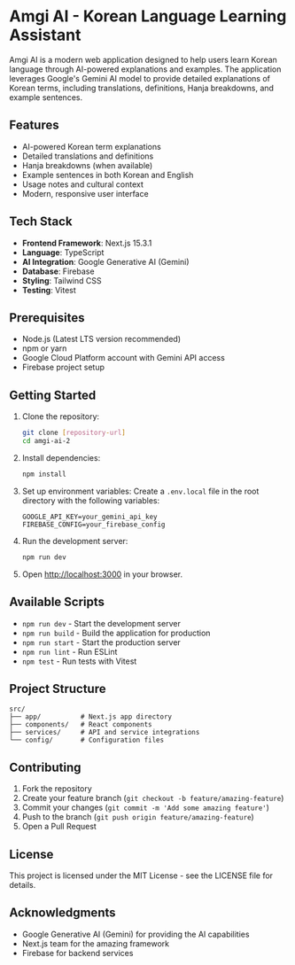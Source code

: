 # Amgi AI - Korean Language Learning Assistant

Amgi AI is a modern web application designed to help users learn Korean language through AI-powered explanations and examples. The application leverages Google's Gemini AI model to provide detailed explanations of Korean terms, including translations, definitions, Hanja breakdowns, and example sentences.

## Features

- AI-powered Korean term explanations
- Detailed translations and definitions
- Hanja breakdowns (when available)
- Example sentences in both Korean and English
- Usage notes and cultural context
- Modern, responsive user interface

## Tech Stack

- **Frontend Framework**: Next.js 15.3.1
- **Language**: TypeScript
- **AI Integration**: Google Generative AI (Gemini)
- **Database**: Firebase
- **Styling**: Tailwind CSS
- **Testing**: Vitest

## Prerequisites

- Node.js (Latest LTS version recommended)
- npm or yarn
- Google Cloud Platform account with Gemini API access
- Firebase project setup

## Getting Started

1. Clone the repository:
   ```bash
   git clone [repository-url]
   cd amgi-ai-2
   ```

2. Install dependencies:
   ```bash
   npm install
   ```

3. Set up environment variables:
   Create a `.env.local` file in the root directory with the following variables:
   ```
   GOOGLE_API_KEY=your_gemini_api_key
   FIREBASE_CONFIG=your_firebase_config
   ```

4. Run the development server:
   ```bash
   npm run dev
   ```

5. Open [http://localhost:3000](http://localhost:3000) in your browser.

## Available Scripts

- `npm run dev` - Start the development server
- `npm run build` - Build the application for production
- `npm run start` - Start the production server
- `npm run lint` - Run ESLint
- `npm test` - Run tests with Vitest

## Project Structure

```
src/
├── app/          # Next.js app directory
├── components/   # React components
├── services/     # API and service integrations
└── config/       # Configuration files
```

## Contributing

1. Fork the repository
2. Create your feature branch (`git checkout -b feature/amazing-feature`)
3. Commit your changes (`git commit -m 'Add some amazing feature'`)
4. Push to the branch (`git push origin feature/amazing-feature`)
5. Open a Pull Request

## License

This project is licensed under the MIT License - see the LICENSE file for details.

## Acknowledgments

- Google Generative AI (Gemini) for providing the AI capabilities
- Next.js team for the amazing framework
- Firebase for backend services 